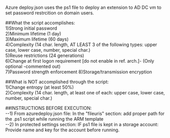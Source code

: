 Azure deploy.json uses the ps1 file to deploy an extension to AD DC vm to set password restrcition on domain users.     
        
##What the script accomplishes:         
        1)Strong initial password       
        2)Minimum lifetime (1 day)      
        3)Maximum lifetime (60 days)    
        4)Complexity (14 char. length, AT LEAST 3 of the following types: upper case, lower case, number, special char.)        
        5)Reuse restrictions (24 generations)   
        6)Change at first logon requirement [do not enable in ref. arch.]- (Only optional -commented out)       
        7)Password strength enforcement 
        8)Storage/transmission encryption       

##What is NOT accomplished through the script:  
        1)Change entropy (at least 50%)         
        2)Complexity (14 char. length, at least one of each: upper case, lower case, number, special char.)     
        
        
##INSTRUCTIONS BEFORE EXECUTION:        
--1) From azuredeploy.json file: In the "fileuris" section: add proper path for the .ps1 script while running the ARM template          
--2) In protected settings section: IF ps1 file is kept in a storage account: Provide name and key for the account before running.

